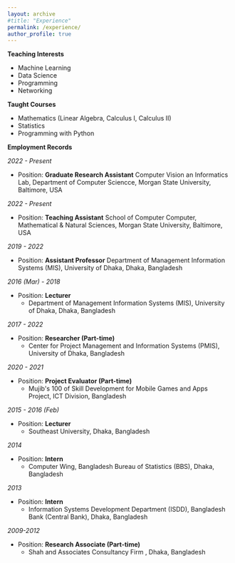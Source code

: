 ```yaml
---
layout: archive
#title: "Experience"
permalink: /experience/
author_profile: true
---
```

**Teaching Interests**
- Machine Learning
- Data Science
- Programming
- Networking

**Taught Courses**
- Mathematics (Linear Algebra, Calculus I, Calculus II)
- Statistics
- Programming with Python

**Employment Records**

_2022 - Present_
- Position: **Graduate Research Assistant**
  Computer Vision an Informatics Lab, Department of Computer Sciencce, Morgan State University, Baltimore, USA

_2022 - Present_
- Position: **Teaching Assistant**
  School of Computer Computer, Mathematical & Natural Sciences, Morgan State University, Baltimore, USA

_2019 - 2022_
- Position: **Assistant Professor**
  Department of Management Information Systems (MIS), University of Dhaka, Dhaka, Bangladesh

_2016 (Mar) - 2018_
- Position: **Lecturer**
  - Department of Management Information Systems (MIS), University of Dhaka, Dhaka, Bangladesh

_2017 - 2022_
- Position: **Researcher (Part-time)**
    - Center for Project Management and Information Systems (PMIS), University of Dhaka, Bangladesh

_2020 - 2021_
- Position: **Project Evaluator (Part-time)**
  - Mujib's 100 of Skill Development for Mobile Games and Apps Project, ICT Division, Bangladesh

_2015 - 2016 (Feb)_
- Position: **Lecturer**
  - Southeast University, Dhaka, Bangladesh

_2014_
- Position: **Intern**
    - Computer Wing, Bangladesh Bureau of Statistics (BBS), Dhaka, Bangladesh

_2013_
- Position: **Intern**
  - Information Systems Development Department (ISDD), Bangladesh Bank (Central Bank), Dhaka, Bangladesh

_2009-2012_
- Position: **Research Associate (Part-time)**
  - Shah and Associates Consultancy Firm , Dhaka, Bangladesh

